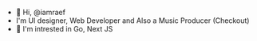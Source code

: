 - 👋 Hi, @iamraef
- I'm UI designer, Web Developer and Also a Music Producer (Checkout)
- 👀 I'm intrested in Go, Next JS

<!---
Galaxy-Soft/Galaxy-Soft is a ✨ special ✨ repository because its `README.md` (this file) appears on your GitHub profile.
You can click the Preview link to take a look at your changes.
--->
